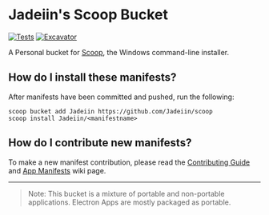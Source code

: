 # Jadeiin's Scoop Bucket

 [![Tests](https://github.com/Jadeiin/scoop/actions/workflows/ci.yml/badge.svg)](https://github.com/Jadeiin/scoop/actions/workflows/ci.yml)
 [![Excavator](https://github.com/Jadeiin/scoop/actions/workflows/excavator.yml/badge.svg)](https://github.com/Jadeiin/scoop/actions/workflows/excavator.yml)

A Personal bucket for [Scoop](https://scoop.sh), the Windows command-line installer.

## How do I install these manifests?

After manifests have been committed and pushed, run the following:

```pwsh
scoop bucket add Jadeiin https://github.com/Jadeiin/scoop
scoop install Jadeiin/<manifestname>
```

## How do I contribute new manifests?

To make a new manifest contribution, please read the [Contributing
Guide](https://github.com/ScoopInstaller/.github/blob/main/.github/CONTRIBUTING.md)
and [App Manifests](https://github.com/ScoopInstaller/Scoop/wiki/App-Manifests)
wiki page.

----

> Note: This bucket is a mixture of portable and non-portable applications.
> Electron Apps are mostly packaged as portable.
